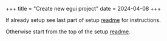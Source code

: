 +++
title = "Create new egui project"
date = 2024-04-08
+++

If already setup see last part of setup [readme](https://github.com/c-git/my_egui_template/blob/main/setup_script/README.md#create-a-new-project-from-the-template) for instructions.

Otherwise start from the top of the setup [readme](https://github.com/c-git/my_egui_template/blob/main/setup_script/README.md).
